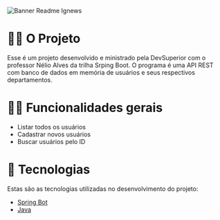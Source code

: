 ![Banner Readme Ignews](https://user-images.githubusercontent.com/62440116/155584175-308f8376-f2e3-46e7-b974-3c9539703502.svg)

# 👷🏻 O Projeto
Esse é um projeto desenvolvido e ministrado pela DevSuperior com o professor Nélio Alves da trilha Srping Boot. O programa é uma API REST com banco de dados em memória de usuários e seus respectivos departamentos.

# 🤳🏻 Funcionalidades gerais
- Listar todos os usuários
- Cadastrar novos usuários
- Buscar usuários pelo ID

# 🚀 Tecnologias
Estas são as tecnologias utilizadas no desenvolvimento do projeto:

- <a href="https://nextjs.org/" target="_blank">Spring Bot</a> <br>
- <a href="https://nextjs.org/" target="_blank">Java</a> <br>


